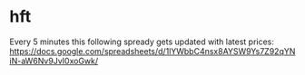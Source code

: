 # hft

Every 5 minutes this following spready gets updated with latest prices: https://docs.google.com/spreadsheets/d/1lYWbbC4nsx8AYSW9Ys7Z92qYNiN-aW6Nv9JvI0xoGwk/